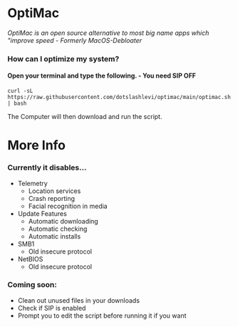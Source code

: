 # OptiMac
*OptiMac is an open source alternative to most big name apps which "improve speed - Formerly MacOS-Debloater*

### How can I optimize my system?

#### Open your terminal and type the following. - You need SIP OFF
```
curl -sL https://raw.githubusercontent.com/dotslashlevi/optimac/main/optimac.sh | bash
```
The Computer will then download and run the script.

# More Info

### Currently it disables...
- Telemetry
  - Location services
  - Crash reporting
  - Facial recognition in media
- Update Features
  - Automatic downloading
  - Automatic checking
  - Automatic installs
- SMB1
  - Old insecure protocol
- NetBIOS
  - Old insecure protocol

### Coming soon:
  - Clean out unused files in your downloads
  - Check if SIP is enabled
  - Prompt you to edit the script before running it if you want
